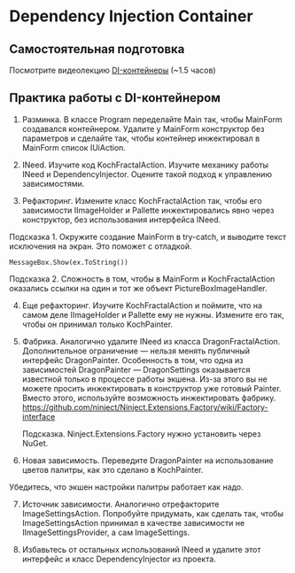 ﻿# Dependency Injection Container

## Самостоятельная подготовка

Посмотрите видеолекцию [DI-контейнеры](https://ulearn.me/Course/cs2/Vviedieniie_93d19beb-1465-430f-ac12-03f40ebd3e17) (~1.5 часов)

## Практика работы с DI-контейнером

1. Разминка. В классе Program переделайте Main так, чтобы MainForm 
создавался контейнером. Удалите у MainForm конструктор без параметров 
и сделайте так, чтобы контейнер инжектировал в MainForm список IUiAction.

2. INeed<T>. Изучите код KochFractalAction. 
Изучите механику работы INeed<T> и DependencyInjector.
Оцените такой подход к управлению зависимостями.


3. Рефакторинг. Измените класс KochFractalAction так, 
чтобы его зависимости IImageHolder и Pallette инжектировались 
явно через конструктор, без использования интерфейса INeed.

  Подсказка 1. Окружите создание MainForm в try-catch, 
  и выводите текст исключения на экран. Это поможет с отладкой.

  `MessageBox.Show(ex.ToString())`

  Подсказка 2. Сложность в том, чтобы в MainForm и KochFractalAction 
  оказались ссылки на один и тот же объект PictureBoxImageHandler.

4. Еще рефакторинг. Изучите KochFractalAction и поймите, что 
на самом деле IImageHolder и Pallette ему не нужны. Измените его так,
чтобы он принимал только KochPainter. 

5. Фабрика. Аналогично удалите INeed из класса DragonFractalAction.
Дополнительное ограничение — нельзя менять публичный интерфейс DragonPainter.
Особенность в том, что одна из зависимостей DragonPainter — 
DragonSettings оказывается известной только в процессе работы экшена.
Из-за этого вы не можете просить инжектировать в конструктор уже готовый Painter.
Вместо этого, используйте возможность инжектировать фабрику.
https://github.com/ninject/Ninject.Extensions.Factory/wiki/Factory-interface

	Подсказка. Ninject.Extensions.Factory нужно установить через NuGet.

6. Новая зависимость. Переведите DragonPainter на использование цветов палитры, 
как это сделано в KochPainter. 

Убедитесь, что экшен настройки палитры работает как надо.

7. Источник зависимости. Аналогично отрефакторите ImageSettingsAction.
Попробуйте придумать, как сделать так, чтобы ImageSettingsAction принимал 
в качестве зависимости не IImageSettingsProvider, а сам ImageSettings.

8. Избавьтесь от остальных использований INeed и удалите этот интерфейс 
и класс DependencyInjector из проекта.

